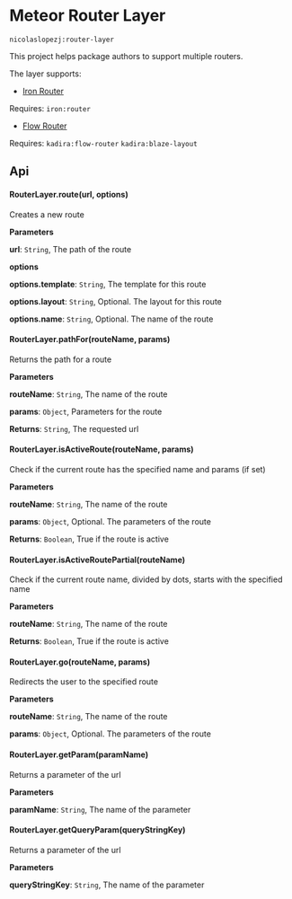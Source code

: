 # Meteor Router Layer

```
nicolaslopezj:router-layer
```

This project helps package authors to support multiple routers.

The layer supports:

- [Iron Router](https://github.com/iron-meteor/iron-router)

Requires: ```iron:router```

- [Flow Router](https://github.com/kadirahq/flow-router)

Requires: ```kadira:flow-router``` ```kadira:blaze-layout```

## Api

#### RouterLayer.route(url, options)

Creates a new route

**Parameters**

**url**: `String`, The path of the route

**options**

**options.template**: `String`, The template for this route

**options.layout**: `String`, Optional. The layout for this route

**options.name**: `String`, Optional. The name of the route



#### RouterLayer.pathFor(routeName, params)

Returns the path for a route

**Parameters**

**routeName**: `String`, The name of the route

**params**: `Object`, Parameters for the route

**Returns**: `String`, The requested url


#### RouterLayer.isActiveRoute(routeName, params)

Check if the current route has the specified name and params (if set)

**Parameters**

**routeName**: `String`, The name of the route

**params**: `Object`, Optional. The parameters of the route

**Returns**: `Boolean`, True if the route is active


#### RouterLayer.isActiveRoutePartial(routeName)

Check if the current route name, divided by dots, starts with the specified name

**Parameters**

**routeName**: `String`, The name of the route

**Returns**: `Boolean`, True if the route is active

#### RouterLayer.go(routeName, params)

Redirects the user to the specified route

**Parameters**

**routeName**: `String`, The name of the route

**params**: `Object`, Optional. The parameters of the route

#### RouterLayer.getParam(paramName)

Returns a parameter of the url

**Parameters**

**paramName**: `String`, The name of the parameter

#### RouterLayer.getQueryParam(queryStringKey)

Returns a parameter of the url

**Parameters**

**queryStringKey**: `String`, The name of the parameter

